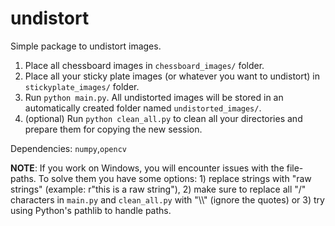 # undistort  

Simple package to undistort images.  

1. Place all chessboard images in `chessboard_images/` folder.
2. Place all your sticky plate images (or whatever you want to undistort) in `stickyplate_images/` folder.
3. Run ```python main.py```. All undistorted images will be stored in an automatically created folder named `undistorted_images/`.  
4. (optional) Run ```python clean_all.py``` to clean all your directories and prepare them for copying the new session. 

Dependencies: `numpy`,`opencv`

**NOTE**: If you work on Windows, you will encounter issues with the file-paths. To solve them you have some options: 1) replace strings with "raw strings" (example: r"this is a raw string"), 2) make sure to replace all "/" characters in `main.py` and `clean_all.py` with "\\\\" (ignore the quotes) or 3) try using Python's pathlib to handle paths.  
